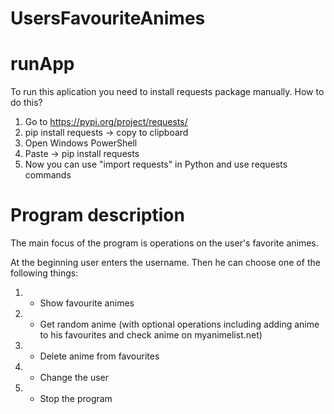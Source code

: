 # UsersFavouriteAnimes

# runApp
To run this aplication you need to install requests package manually.
How to do this?
1) Go to https://pypi.org/project/requests/
2) pip install requests -> copy to clipboard
3) Open Windows PowerShell
4) Paste -> pip install requests
5) Now you can use "import requests" in Python and use requests commands

# Program description
The main focus of the program is operations on the user's favorite animes.

At the beginning user enters the username.
Then he can choose one of the following things:
1) - Show favourite animes
2) - Get random anime (with optional operations including adding anime to his favourites and check anime on myanimelist.net)
3) - Delete anime from favourites
4) - Change the user
5) - Stop the program

